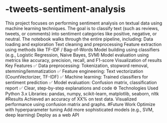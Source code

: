 # -tweets-sentiment-analysis
This project focuses on performing sentiment analysis on textual data using machine learning techniques. The goal is to classify text (such as reviews, tweets, or comments) into sentiment categories like positive, negative, or neutral.
The notebook walks through the entire pipeline, including:
Data loading and exploration
Text cleaning and preprocessing
Feature extraction using methods like TF-IDF / Bag-of-Words
Model building using classifiers (e.g., Logistic Regression, Naive Bayes, SVM)
Model evaluation using metrics like accuracy, precision, recall, and F1-score
Visualization of results
Key Features
✅ Data preprocessing: Tokenization, stopword removal, stemming/lemmatization
✅ Feature engineering: Text vectorization (CountVectorizer, TF-IDF)
✅ Machine learning: Trained classifiers for sentiment prediction
✅ Model evaluation: Confusion matrix, classification report
✅ Clear, step-by-step explanations and code
⚙️ Technologies Used
Python 3.x
Libraries: pandas, numpy, scikit-learn, matplotlib, seaborn, nltk
#Results
Achieved an accuracy of XX% on test data.
Visualized performance using confusion matrix and graphs.
 #Future Work
Optimize with hyperparameter tuning
Add more sophisticated models (e.g., SVM, deep learning)
Deploy as a web API



